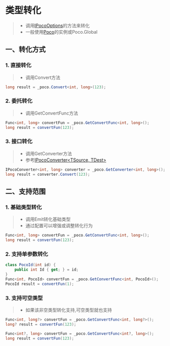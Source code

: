 # 类型转化
>* 调用[IPocoOptions](xref:PocoEmit.Configuration.IPocoOptions)的方法来转化
>* 一般使用[Poco](xref:PocoEmit.Poco)的实例或Poco.Global

## 一、转化方式
### 1. 直接转化
>* 调用Convert方法

```csharp
long result = _poco.Convert<int, long>(123);
```

### 2. 委托转化
>* 调用GetConvertFunc方法

```csharp
Func<int, long> convertFun = _poco.GetConvertFunc<int, long>();
long result = convertFun(123);
```

### 3. 接口转化
>* 调用GetConverter方法
>* 参考[IPocoConverter\<TSource, TDest\>](xref:PocoEmit.IPocoConverter%602)

```csharp
IPocoConverter<int, long> converter = _poco.GetConverter<int, long>();
long result = converter.Convert(123);
```

## 二、支持范围

### 1. 基础类型转化
>* 调用Emit转化基础类型
>* 通过配置可以增强或调整转化行为

```csharp
Func<int, long> convertFun = _poco.GetConvertFunc<int, long>();
long result = convertFun(123);
```

### 2. 支持单参数转化
```csharp
class PocoId(int id) {
    public int Id { get; } = id;
}
Func<int, PocoId> convertFun = _poco.GetConvertFunc<int, PocoId>();
PocoId result = convertFun(1);
```

### 3. 支持可空类型
>* 如果该非空类型转化支持,可空类型就也支持

```csharp
Func<int, long?> convertFun = _poco.GetConvertFunc<int, long?>();
long? result = convertFun(123);
```
```csharp
Func<int?, long> convertFun = _poco.GetConvertFunc<int?, long>();
long result = convertFun(123);
```